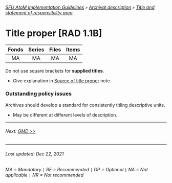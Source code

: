 ###### [SFU AtoM Implementation Guidelines](../README.md) `>` [Archival description](overview.md) `>` [Title and statement of responsibility area](overview.md#title-and-statement-of-responsibility-area)

# Title proper [RAD 1.1B]

| Fonds 	| Series 	| Files 	| Items 	|
|:-----:	|:------:	|:-----:	|:-----:	|
|   MA    |   MA    |   MA  	|   MA  	|

Do not use square brackets for **supplied titles**.
- Give explanation in [Source of title proper](source-of-title-proper.md) note.

### Outstanding policy issues
Archives should develop a standard for consistently titling descriptive units.
- May be different at different levels of description.

---
###### Next: [GMD >>](gmd.md)
---
###### Last updated: Dec 22, 2021
###### MA = Mandatory `|` RE = Recommended `|` OP = Optional `|` NA = Not applicable `|` NR = Not recommended
